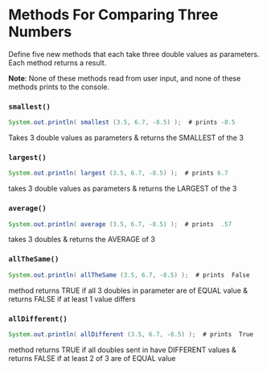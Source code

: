 # Methods For Comparing Three Numbers

Define five new methods that each take three double values as parameters. 
 Each method returns a result.
 
 **Note**: None of these methods read from user input, 
 and none of these methods prints to the console.
 
### `smallest()` 

```java
System.out.println( smallest (3.5, 6.7, -8.5) );  # prints -8.5
```

Takes 3 double values as parameters & returns the SMALLEST of the 3
    
### `largest()`

```java
System.out.println( largest (3.5, 6.7, -8.5) );  # prints 6.7
```

takes 3 double values as parameters & returns the LARGEST of the 3
      
### `average()`

```java
System.out.println( average (3.5, 6.7, -8.5) );  # prints  .57
```

takes 3 doubles & returns the AVERAGE of 3
    
### `allTheSame()`

```java
System.out.println( allTheSame (3.5, 6.7, -8.5) );  # prints  False
```

method returns TRUE if all 3 doubles in parameter are of EQUAL value
& returns FALSE if at least 1 value differs
 
### `allDifferent()`

```java
System.out.println( allDifferent (3.5, 6.7, -8.5) );  # prints  True
```

method returns TRUE if all doubles sent in have DIFFERENT values & returns FALSE if at least 2 of 3 are of EQUAL value
